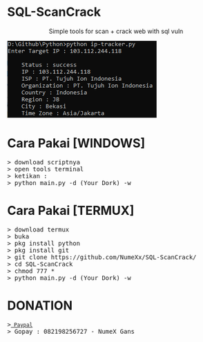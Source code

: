 # SQL-ScanCrack
<p><center>Simple tools for scan + crack web with sql vuln</center><p>
<a target="_blank" rel="noopener noreferrer" href="https://raw.githubusercontent.com/NumeXx/IP-Tracker/main/ss.png"><img src="https://raw.githubusercontent.com/NumeXx/IP-Tracker/main/ss.png" border="0" data-canonical-src="https://raw.githubusercontent.com/NumeXx/IP-Tracker/main/ss.png" style="max-width:100%;"></a>

# Cara Pakai [WINDOWS]
<pre>
<span class="pl-k">&gt;</span> download scriptnya
<span class="pl-k">&gt;</span> open tools terminal
<span class="pl-k">&gt;</span> ketikan :
<span class="pl-k">&gt;</span> python main.py -d (Your Dork) -w
</pre>

# Cara Pakai [TERMUX]
<pre>
<span class="pl-k">&gt;</span> download termux
<span class="pl-k">&gt;</span> buka
<span class="pl-k">&gt;</span> pkg install python
<span class="pl-k">&gt;</span> pkg install git
<span class="pl-k">&gt;</span> git clone https://github.com/NumeXx/SQL-ScanCrack/
<span class="pl-k">&gt;</span> cd SQL-ScanCrack
<span class="pl-k">&gt;</span> chmod 777 *
<span class="pl-k">&gt;</span> python main.py -d (Your Dork) -w
</pre>

# DONATION
<pre>
<span class="pl-k">&gt;</spam><a href="https://www.paypal.com/paypalme/NumeXGans" rel="nofollow"><code> Paypal</code></a>
<span class="pl-k">&gt;</spam> Gopay : 082198256727 - NumeX Gans
</pre>
